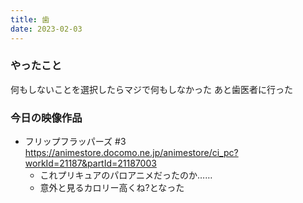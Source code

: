 ```yaml
---
title: 歯
date: 2023-02-03
---
```


### やったこと
何もしないことを選択したらマジで何もしなかった
あと歯医者に行った

### 今日の映像作品
+ フリップフラッパーズ #3 <https://animestore.docomo.ne.jp/animestore/ci_pc?workId=21187&partId=21187003>
  + これプリキュアのパロアニメだったのか……
  + 意外と見るカロリー高くね?となった
